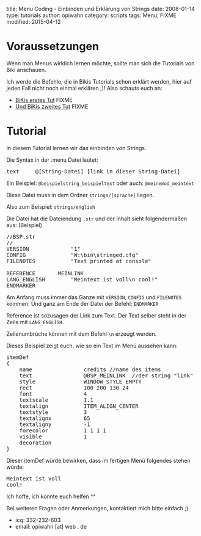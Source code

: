 ﻿title: Menu Coding - Einbinden und Erklärung von Strings
date: 2008-01-14
type: tutorials
author: opiwahn
category: scripts
tags: Menu, FIXME
modified: 2015-04-12

# Voraussetzungen

Wenn man Menus wirklich lernen möchte, sollte man sich die Tutorials von Biki anschauen.

Ich werde die Befehle, die in Bikis Tutorials schon erklärt werden, hier auf jeden Fall nicht noch einmal erklären ;)! Also schauts euch an:

*   [BiKis erstes Tut](www.darth-arth.de/tutorials/_neu/menucoding1/index.html) FIXME
*   [Und BiKis zweites Tut](www.darth-arth.de/tutorials/_neu/menucoding2/index.html) FIXME



# Tutorial

In diesem Tutorial lernen wir das einbinden von Strings.

Die Syntax in der .menu Datei lautet: 

<pre>text     @[String-Datei]_[link in dieser String-Datei]</pre>

Ein Beispiel: `@beispielstring_beispieltext` oder auch: `@meinemod_meintext`

Diese Datei muss in dem Ordner `strings/[sprache]` liegen.

Also zum Beispiel: `strings/english`

Die Datei hat die Dateiendung `.str` und der Inhalt sieht folgendermaßen aus: (Beispiel)

<pre>//BSP.str
//
VERSION             "1"
CONFIG              "W:\bin\stringed.cfg"
FILENOTES           "Text printed at console"

REFERENCE		MEINLINK
LANG_ENGLISH		"Meintext ist voll\n cool!"
ENDMARKER</pre>

Am Anfang muss immer das Ganze mit `VERSION`, `CONFIG` und `FILENOTES` kommen. Und ganz am Ende der Datei der Befehl: `ENDMARKER`

Reference ist sozusagen der Link zum Text. Der Text selber steht in der Zeile mit `LANG_ENGLISH`.

Zeilenumbrüche können mit dem Befehl `\n` erzeugt werden.

Dieses Beispiel zeigt euch, wie so ein Text im Menü aussehen kann:

<pre>itemDef 
{
    name				credits //name des items
    text				@BSP_MEINLINK  //der string "link"
    style				WINDOW_STYLE_EMPTY
    rect				100 200 130 24 
    font				4 
    textscale			1.1
    textalign			ITEM_ALIGN_CENTER
    textstyle			3
    textalignx			65
    textaligny			-1
    forecolor			1 1 1 1
    visible				1
    decoration
}</pre>

Dieser itemDef würde bewirken, dass im fertigen Menü folgendes stehen würde:

<pre>Meintext ist voll
cool!</pre>


Ich hoffe, ich konnte euch helfen ^^

Bei weiteren Fragen oder Anmerkungen, kontaktiert mich bitte einfach ;)

* icq: 332-232-603
* email: opiwahn [at] web . de
